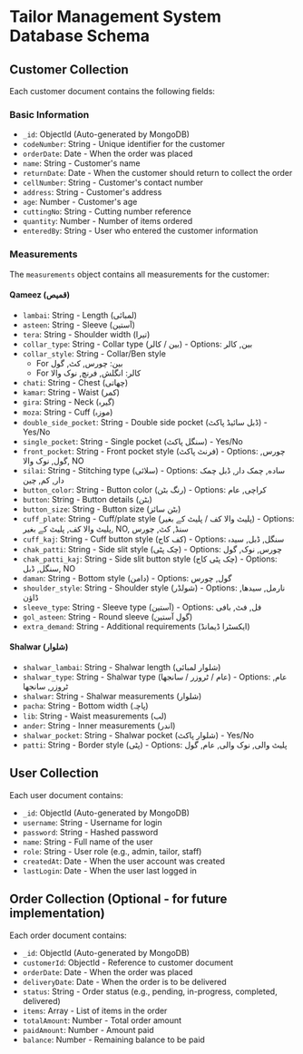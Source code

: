 # Tailor Management System Database Schema

## Customer Collection

Each customer document contains the following fields:

### Basic Information
- `_id`: ObjectId (Auto-generated by MongoDB)
- `codeNumber`: String - Unique identifier for the customer
- `orderDate`: Date - When the order was placed
- `name`: String - Customer's name
- `returnDate`: Date - When the customer should return to collect the order
- `cellNumber`: String - Customer's contact number
- `address`: String - Customer's address
- `age`: Number - Customer's age
- `cuttingNo`: String - Cutting number reference
- `quantity`: Number - Number of items ordered
- `enteredBy`: String - User who entered the customer information

### Measurements
The `measurements` object contains all measurements for the customer:

#### Qameez (قمیص)
- `lambai`: String - Length (لمبائی)
- `asteen`: String - Sleeve (آستین)
- `tera`: String - Shoulder width (تیرا)
- `collar_type`: String - Collar type (بین / کالر) - Options: بین, کالر
- `collar_style`: String - Collar/Ben style
  - For بین: چورس, کٹ, گول
  - For کالر: انگلش, فرنچ, نوک والا
- `chati`: String - Chest (چھاتی)
- `kamar`: String - Waist (کمر)
- `gira`: String - Neck (گیرہ)
- `moza`: String - Cuff (موزہ)
- `double_side_pocket`: String - Double side pocket (ڈبل سائیڈ پاکٹ) - Yes/No
- `single_pocket`: String - Single pocket (سنگل پاکٹ) - Yes/No
- `front_pocket`: String - Front pocket style (فرنٹ پاکٹ) - Options: چورس, گول, نوک والا, NO
- `silai`: String - Stitching type (سلائی) - Options: ساده, چمک دار, ڈبل چمک دار, کم, چین
- `button_color`: String - Button color (رنگ بٹن) - Options: کراچی, عام
- `button`: String - Button details (بٹن)
- `button_size`: String - Button size (بٹن سائز)
- `cuff_plate`: String - Cuff/plate style (پلیٹ والا کف / پلیٹ کے بغیر) - Options: پلیٹ والا کف, پلیٹ کے بغیر, NO, سنڈ, کٹ, چورس
- `cuff_kaj`: String - Cuff button style (کف کاج) - Options: سنگل, ڈبل, سیدہ
- `chak_patti`: String - Side slit style (چک پٹی) - Options: چورس, نوک, گول
- `chak_patti_kaj`: String - Side slit button style (چک پٹی کاج) - Options: سنگل, ڈبل, NO
- `daman`: String - Bottom style (دامن) - Options: گول, چورس
- `shoulder_style`: String - Shoulder style (شولڈر) - Options: نارمل, سیدها, ڈاؤن
- `sleeve_type`: String - Sleeve type (آستین) - Options: فل, فٹ, بافی
- `gol_asteen`: String - Round sleeve (گول آستین)
- `extra_demand`: String - Additional requirements (ایکسٹرا ڈیمانڈ)

#### Shalwar (شلوار)
- `shalwar_lambai`: String - Shalwar length (شلوار لمبائی)
- `shalwar_type`: String - Shalwar type (عام / ٹروزر / سانجھا) - Options: عام, ٹروزر, سانجھا
- `shalwar`: String - Shalwar measurements (شلوار)
- `pacha`: String - Bottom width (پاچہ)
- `lib`: String - Waist measurements (لب)
- `ander`: String - Inner measurements (اندر)
- `shalwar_pocket`: String - Shalwar pocket (شلوار پاکٹ) - Yes/No
- `patti`: String - Border style (پٹی) - Options: پلیٹ والی, نوک والی, عام, گول

## User Collection

Each user document contains:

- `_id`: ObjectId (Auto-generated by MongoDB)
- `username`: String - Username for login
- `password`: String - Hashed password
- `name`: String - Full name of the user
- `role`: String - User role (e.g., admin, tailor, staff)
- `createdAt`: Date - When the user account was created
- `lastLogin`: Date - When the user last logged in

## Order Collection (Optional - for future implementation)

Each order document contains:

- `_id`: ObjectId (Auto-generated by MongoDB)
- `customerId`: ObjectId - Reference to customer document
- `orderDate`: Date - When the order was placed
- `deliveryDate`: Date - When the order is to be delivered
- `status`: String - Order status (e.g., pending, in-progress, completed, delivered)
- `items`: Array - List of items in the order
- `totalAmount`: Number - Total order amount
- `paidAmount`: Number - Amount paid
- `balance`: Number - Remaining balance to be paid
